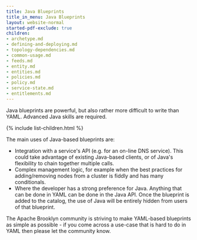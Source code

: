 ```yaml
---
title: Java Blueprints
title_in_menu: Java Blueprints
layout: website-normal
started-pdf-exclude: true
children:
- archetype.md
- defining-and-deploying.md
- topology-dependencies.md
- common-usage.md
- feeds.md
- entity.md
- entities.md
- policies.md
- policy.md
- service-state.md
- entitlements.md
---
```


Java blueprints are powerful, but also rather more difficult to write than YAML.
Advanced Java skills are required.

{% include list-children.html %}

The main uses of Java-based blueprints are:

* Integration with a service's API (e.g. for an on-line DNS service). This could take advantage of 
  existing Java-based clients, or of Java's flexibility to chain together multiple calls.
* Complex management logic, for example when the best practices for adding/removing nodes from a 
  cluster is fiddly and has many conditionals.
* Where the developer has a strong preference for Java. Anything that can be done in YAML can be done in 
  the Java API. Once the blueprint is added to the catalog, the use of Java will be entirely hidden
  from users of that blueprint.

The Apache Brooklyn community is striving to make YAML-based blueprints as simple as possible - 
if you come across a use-case that is hard to do in YAML then please let the community know.

